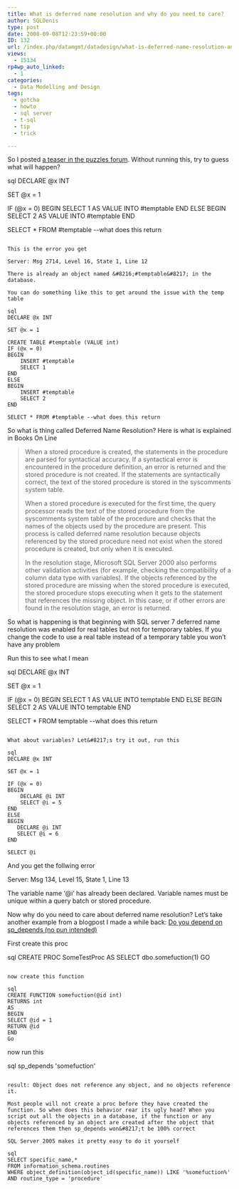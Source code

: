 ```yaml
---
title: What is deferred name resolution and why do you need to care?
author: SQLDenis
type: post
date: 2008-09-08T12:23:59+00:00
ID: 132
url: /index.php/datamgmt/datadesign/what-is-deferred-name-resolution-and-why/
views:
  - 15134
rp4wp_auto_linked:
  - 1
categories:
  - Data Modelling and Design
tags:
  - gotcha
  - howto
  - sql server
  - t-sql
  - tip
  - trick

---
```

So I posted [a teaser in the puzzles forum][1]. Without running this, try to guess what will happen?

sql
DECLARE @x INT
 
SET @x = 1
 
IF (@x = 0)
BEGIN
    SELECT 1 AS VALUE INTO #temptable
END
ELSE
BEGIN
   SELECT 2 AS VALUE INTO #temptable
END
 
SELECT * FROM #temptable --what does this return
```

This is the error you get
  
Server: Msg 2714, Level 16, State 1, Line 12
  
There is already an object named &#8216;#temptable&#8217; in the database.

You can do something like this to get around the issue with the temp table

sql
DECLARE @x INT
 
SET @x = 1
 
CREATE TABLE #temptable (VALUE int)
IF (@x = 0)
BEGIN
    INSERT #temptable
    SELECT 1 
END
ELSE
BEGIN
    INSERT #temptable
    SELECT 2
END
 
SELECT * FROM #temptable --what does this return
```

So what is thing called Deferred Name Resolution? Here is what is explained in Books On Line

> When a stored procedure is created, the statements in the procedure are parsed for syntactical accuracy. If a syntactical error is encountered in the procedure definition, an error is returned and the stored procedure is not created. If the statements are syntactically correct, the text of the stored procedure is stored in the syscomments system table.
> 
> When a stored procedure is executed for the first time, the query processor reads the text of the stored procedure from the syscomments system table of the procedure and checks that the names of the objects used by the procedure are present. This process is called deferred name resolution because objects referenced by the stored procedure need not exist when the stored procedure is created, but only when it is executed.
> 
> In the resolution stage, Microsoft SQL Server 2000 also performs other validation activities (for example, checking the compatibility of a column data type with variables). If the objects referenced by the stored procedure are missing when the stored procedure is executed, the stored procedure stops executing when it gets to the statement that references the missing object. In this case, or if other errors are found in the resolution stage, an error is returned.

So what is happening is that beginning with SQL server 7 deferred name resolution was enabled for real tables but not for temporary tables. If you change the code to use a real table instead of a temporary table you won&#8217;t have any problem
  
Run this to see what I mean

sql
DECLARE @x INT
 
SET @x = 1
 
IF (@x = 0)
BEGIN
    SELECT 1 AS VALUE INTO temptable
END
ELSE
BEGIN
   SELECT 2 AS VALUE INTO temptable
END
 
SELECT * FROM temptable --what does this return
```

What about variables? Let&#8217;s try it out, run this

sql
DECLARE @x INT
 
SET @x = 1
 
IF (@x = 0)
BEGIN
    DECLARE @i INT
    SELECT @i = 5
END
ELSE
BEGIN
   DECLARE @i INT
   SELECT @i = 6
END
 
SELECT @i
```

And you get the follwing error
  
Server: Msg 134, Level 15, State 1, Line 13
  
The variable name &#8216;@i&#8217; has already been declared. Variable names must be unique within a query batch or stored procedure.

Now why do you need to care about deferred name resolution? Let&#8217;s take another example from a blogpost I made a while back: [Do you depend on sp_depends (no pun intended)][2] 

First create this proc

sql
CREATE PROC SomeTestProc
AS
SELECT dbo.somefuction(1)
GO
```

now create this function

sql
CREATE FUNCTION somefuction(@id int)
RETURNS int
AS
BEGIN
SELECT @id = 1
RETURN @id
END
Go
```

now run this

sql
sp_depends 'somefuction'
```

result: Object does not reference any object, and no objects reference it.

Most people will not create a proc before they have created the function. So when does this behavior rear its ugly head? When you script out all the objects in a database, if the function or any objects referenced by an object are created after the object that references them then sp_depends won&#8217;t be 100% correct

SQL Server 2005 makes it pretty easy to do it yourself

sql
SELECT specific_name,* 
FROM information_schema.routines 
WHERE object_definition(object_id(specific_name)) LIKE '%somefuction%' 
AND routine_type = 'procedure'
```


 [1]: http://forum.ltd.local/viewtopic.php?f=102&t=2829
 [2]: http://sqlblog.com/blogs/denis_gobo/archive/2008/05/06/6653.aspx